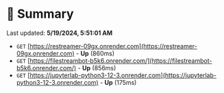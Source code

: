 # 📖 Summary
Last updated: **5/19/2024, 5:51:01 AM**

- `GET` [https://restreamer-09gx.onrender.com](https://restreamer-09gx.onrender.com) - **Up** (860ms)
- `GET` [https://filestreambot-b5k6.onrender.com/](https://filestreambot-b5k6.onrender.com/) - **Up** (856ms)
- `GET` [https://jupyterlab-python3-12-3.onrender.com](https://jupyterlab-python3-12-3.onrender.com) - **Up** (175ms)
